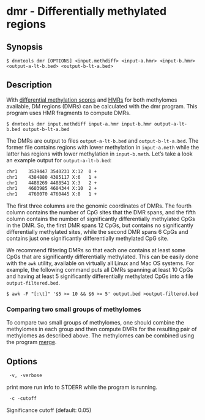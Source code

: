 # dmr - Differentially methylated regions

## Synopsis
```shell
$ dnmtools dmr [OPTIONS] <input.methdiff> <input-a.hmr> <input-b.hmr> <output-a-lt-b.bed> <output-b-lt-a.bed>
```

## Description

With [differential methylation scores](../diff) and [HMRs](../hmr) for
both methylomes available, DM regions (DMRs) can be calculated with
the dmr program. This program uses HMR fragments to compute DMRs.

```shell
$ dnmtools dmr input.methdiff input-a.hmr input-b.hmr output-a-lt-b.bed output-b-lt-a.bed
```

The DMRs are output to files `output-a-lt-b.bed` and
`output-b-lt-a.bed`. The former file contains regions with lower
methylation in `input-a.meth` while the latter has regions with lower
methylation in `input-b.meth`.  Let’s take a look an example output
for `output-a-lt-b.bed`:

```txt
chr1    3539447 3540231 X:12  0 +
chr1    4384880 4385117 X:6   1 +
chr1    4488269 4488541 X:3   2 +
chr1    4603985 4604344 X:10  2 +
chr1    4760070 4760445 X:8   1 +
```

The first three columns are the genomic coordinates of DMRs. The fourth
column contains the number of CpG sites that the DMR spans, and the
fifth column contains the number of significantly differentially
methylated CpGs in the DMR. So, the first DMR spans 12 CpGs, but
contains no significantly differentially methylated sites, while the
second DMR spans 6 CpGs and contains just one significantly
differentially methylated CpG site.

We recommend filtering DMRs so that each one contains at least some
CpGs that are significantly differentially methylated. This can be
easily done with the `awk` utility, available on virtually all Linux and
Mac OS systems. For example, the following command puts all DMRs
spanning at least 10 CpGs and having at least 5 significantly
differentially methylated CpGs into a file `output-filtered.bed`.
```shell
$ awk -F "[:\t]" '$5 >= 10 && $6 >= 5' output.bed >output-filtered.bed
```

### Comparing two small groups of methylomes

To compare two small groups of methylomes, one should combine the
methylomes in each group and then compute DMRs for the resulting pair
of methylomes as described above. The methylomes can be combined using
the program [merge](../../utils/merge).

## Options

```txt
 -v, -verbose
```
print more run info to STDERR while the program is running.

```txt
 -c -cutoff
```
Significance cutoff (default: 0.05)

